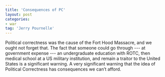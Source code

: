 ```yaml
---
title: 'Consequences of PC'
layout: post
categories:
- war
tag: 'Jerry Pournelle'
---
```


Political correctness was the cause of the Fort Hood Massacre, and we ought not forget that. The fact that someone could go through --- at government expense --- an undergraduate education with ROTC, then medical school at a US military institution, and remain a traitor to the United States is a significant warning. A very significant warning that the idea of Political Correctness has consequences we can’t afford.
